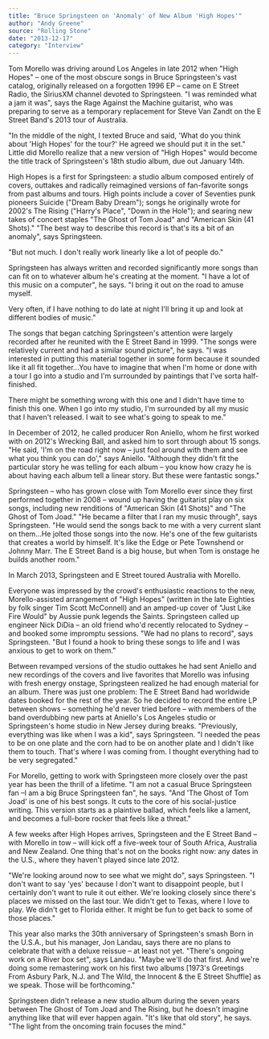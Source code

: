 ```yaml
---
title: "Bruce Springsteen on 'Anomaly' of New Album 'High Hopes'"
author: "Andy Greene"
source: "Rolling Stone"
date: "2013-12-17"
category: "Interview"
---
```


Tom Morello was driving around Los Angeles in late 2012 when "High Hopes" – one of the most obscure songs in Bruce Springsteen's vast catalog, originally released on a forgotten 1996 EP – came on E Street Radio, the SiriusXM channel devoted to Springsteen. "I was reminded what a jam it was", says the Rage Against the Machine guitarist, who was preparing to serve as a temporary replacement for Steve Van Zandt on the E Street Band's 2013 tour of Australia.

"In the middle of the night, I texted Bruce and said, 'What do you think about 'High Hopes' for the tour?' He agreed we should put it in the set." Little did Morello realize that a new version of "High Hopes" would become the title track of Springsteen's 18th studio album, due out January 14th.

High Hopes is a first for Springsteen: a studio album composed entirely of covers, outtakes and radically reimagined versions of fan-favorite songs from past albums and tours. High points include a cover of Seventies punk pioneers Suicide ("Dream Baby Dream"); songs he originally wrote for 2002's The Rising ("Harry's Place", "Down in the Hole"); and searing new takes of concert staples "The Ghost of Tom Joad" and "American Skin (41 Shots)." "The best way to describe this record is that's its a bit of an anomaly", says Springsteen.

"But not much. I don't really work linearly like a lot of people do."

Springsteen has always written and recorded significantly more songs than can fit on to whatever album he's creating at the moment. "I have a lot of this music on a computer", he says. "I bring it out on the road to amuse myself.

Very often, if I have nothing to do late at night I'll bring it up and look at different bodies of music."

The songs that began catching Springsteen's attention were largely recorded after he reunited with the E Street Band in 1999. "The songs were relatively current and had a similar sound picture", he says. "I was interested in putting this material together in some form because it sounded like it all fit together...You have to imagine that when I'm home or done with a tour I go into a studio and I'm surrounded by paintings that I've sorta half-finished.

There might be something wrong with this one and I didn't have time to finish this one. When I go into my studio, I'm surrounded by all my music that I haven't released. I wait to see what's going to speak to me."

In December of 2012, he called producer Ron Aniello, whom he first worked with on 2012's Wrecking Ball, and asked him to sort through about 15 songs. "He said, 'I'm on the road right now – just fool around with them and see what you think you can do'," says Aniello. "Although they didn't fit the particular story he was telling for each album – you know how crazy he is about having each album tell a linear story. But these were fantastic songs."

Springsteen – who has grown close with Tom Morello ever since they first performed together in 2008 – wound up having the guitarist play on six songs, including new renditions of "American Skin (41 Shots)" and "The Ghost of Tom Joad." "He became a filter that I ran my music through", says Springsteen. "He would send the songs back to me with a very current slant on them...He jolted those songs into the now. He's one of the few guitarists that creates a world by himself. It's like the Edge or Pete Townshend or Johnny Marr. The E Street Band is a big house, but when Tom is onstage he builds another room."

In March 2013, Springsteen and E Street toured Australia with Morello.

Everyone was impressed by the crowd's enthusiastic reactions to the new, Morello-assisted arrangement of "High Hopes" (written in the late Eighties by folk singer Tim Scott McConnell) and an amped-up cover of "Just Like Fire Would" by Aussie punk legends the Saints. Springsteen called up engineer Nick DiDia – an old friend who'd recently relocated to Sydney – and booked some impromptu sessions. "We had no plans to record", says Springsteen. "But I found a hook to bring these songs to life and I was anxious to get to work on them."

Between revamped versions of the studio outtakes he had sent Aniello and new recordings of the covers and live favorites that Morello was infusing with fresh energy onstage, Springsteen realized he had enough material for an album. There was just one problem: The E Street Band had worldwide dates booked for the rest of the year. So he decided to record the entire LP between shows – something he'd never tried before – with members of the band overdubbing new parts at Aniello's Los Angeles studio or Springsteen's home studio in New Jersey during breaks. "Previously, everything was like when I was a kid", says Springsteen. "I needed the peas to be on one plate and the corn had to be on another plate and I didn't like them to touch. That's where I was coming from. I thought everything had to be very segregated."

For Morello, getting to work with Springsteen more closely over the past year has been the thrill of a lifetime. "I am not a casual Bruce Springsteen fan –I am a big Bruce Springsteen fan", he says. "And 'The Ghost of Tom Joad' is one of his best songs. It cuts to the core of his social-justice writing. This version starts as a plaintive ballad, which feels like a lament, and becomes a full-bore rocker that feels like a threat."

A few weeks after High Hopes arrives, Springsteen and the E Street Band – with Morello in tow – will kick off a five-week tour of South Africa, Australia and New Zealand. One thing that's not on the books right now: any dates in the U.S., where they haven't played since late 2012.

"We're looking around now to see what we might do", says Springsteen. "I don't want to say 'yes' because I don't want to disappoint people, but I certainly don't want to rule it out either. We're looking closely since there's places we missed on the last tour. We didn't get to Texas, where I love to play. We didn't get to Florida either. It might be fun to get back to some of those places."

This year also marks the 30th anniversary of Springsteen's smash Born in the U.S.A., but his manager, Jon Landau, says there are no plans to celebrate that with a deluxe reissue – at least not yet. "There's ongoing work on a River box set", says Landau. "Maybe we'll do that first. And we're doing some remastering work on his first two albums [1973's Greetings From Asbury Park, N.J. and The Wild, the Innocent & the E Street Shuffle] as we speak. Those will be forthcoming."

Springsteen didn't release a new studio album during the seven years between The Ghost of Tom Joad and The Rising, but he doesn't imagine anything like that will ever happen again. "It's like that old story", he says. "The light from the oncoming train focuses the mind."

